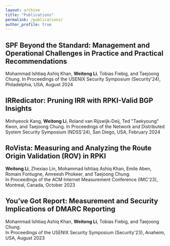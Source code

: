 ```yaml
---
layout: archive
title: "Publications"
permalink: /publications/
author_profile: true
---
```


## SPF Beyond the Standard: Management and Operational Challenges in Practice and Practical Recommendations
Mohammad Ishtiaq Ashiq Khan, **Weitong Li**, Tobias Fiebig, and Taejoong Chung.
In Proceedings of the USENIX Security Symposium (Security'24), Philadelphia, USA, August 2024

## IRRedicator: Pruning IRR with RPKI-Valid BGP Insights
Minhyeock Kang, **Weitong Li**, Roland van Rijswijk-Deij, Ted "Taekyoung" Kwon, and Taejoong Chung.
In Proceedings of the Network and Distributed System Security Symposium (NDSS'24), San Diego, USA, February 2024

## RoVista: Measuring and Analyzing the Route Origin Validation (ROV) in RPKI
**Weitong Li**, Zhexiao Lin, Mohammad Ishtiaq Ashiq Khan, Emile Aben, Romain Fontugne, Amreesh Phokeer, and Taejoong Chung.  
In Proceedings of the ACM Internet Measurement Conference (IMC'23), Montreal, Canada, October 2023

## You’ve Got Report: Measurement and Security Implications of DMARC Reporting
Mohammad Ishtiaq Ashiq Khan, **Weitong Li**, Tobias Fiebig, and Taejoong Chung.  
In Proceedings of the USENIX Security Symposium (Security'23), Anaheim, USA, August 2023